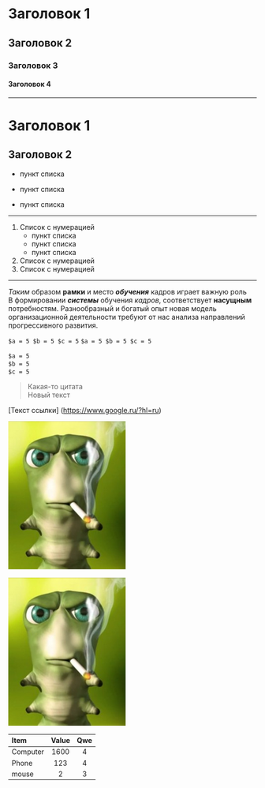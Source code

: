 # Заголовок 1
## Заголовок 2
### Заголовок 3
#### Заголовок 4

___
Заголовок 1
=

Заголовок 2
-

* пункт списка
- пункт списка
+ пункт списка

---

1. Список с нумерацией
	* пункт списка
	* пункт списка
	* пункт списка
2. Список с нумерацией
3. Список с нумерацией

***

*Таким* образом **рамки** и место ***обучения*** кадров играет важную роль  
В формировании ___системы___ обучения _кадров_, соответствует __насущным__ потребностям. Разнообразный и богатый опыт новая модель организационной деятельности требуют от нас анализа направлений прогрессивного развития.

`
$a = 5
$b = 5
$c = 5
`
``
$a = 5
$b = 5
$c = 5
``

```
$a = 5
$b = 5
$c = 5
```
>Какая-то цитата  
Новый текст


[Текст ссылки] (https://www.google.ru/?hl=ru)  

![Картинка](img/kto.jpg)

[![Картинка](img/kto.jpg)](https://www.google.ru/?hl=ru)

Item	|	Value |	Qwe
:---	|	:---: |	:---:
Computer|	1600  |	4
Phone	|	123	  |4
mouse	|	2	  |3